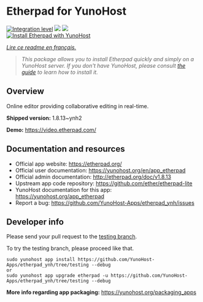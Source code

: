 <!--
N.B.: This README was automatically generated by https://github.com/YunoHost/apps/tree/master/tools/README-generator
It shall NOT be edited by hand.
-->

# Etherpad for YunoHost

[![Integration level](https://dash.yunohost.org/integration/etherpad.svg)](https://dash.yunohost.org/appci/app/etherpad) ![](https://ci-apps.yunohost.org/ci/badges/etherpad.status.svg) ![](https://ci-apps.yunohost.org/ci/badges/etherpad.maintain.svg)  
[![Install Etherpad with YunoHost](https://install-app.yunohost.org/install-with-yunohost.svg)](https://install-app.yunohost.org/?app=etherpad)

*[Lire ce readme en français.](./README_fr.md)*

> *This package allows you to install Etherpad quickly and simply on a YunoHost server.
If you don't have YunoHost, please consult [the guide](https://yunohost.org/#/install) to learn how to install it.*

## Overview

Online editor providing collaborative editing in real-time.

**Shipped version:** 1.8.13~ynh2

**Demo:** https://video.etherpad.com/

## Documentation and resources

* Official app website: https://etherpad.org/
* Official user documentation: https://yunohost.org/en/app_etherpad
* Official admin documentation: http://etherpad.org/doc/v1.8.13
* Upstream app code repository:  https://github.com/ether/etherpad-lite
* YunoHost documentation for this app: https://yunohost.org/app_etherpad
* Report a bug: https://github.com/YunoHost-Apps/etherpad_ynh/issues

## Developer info

Please send your pull request to the [testing branch](https://github.com/YunoHost-Apps/etherpad_ynh/tree/testing).

To try the testing branch, please proceed like that.
```
sudo yunohost app install https://github.com/YunoHost-Apps/etherpad_ynh/tree/testing --debug
or
sudo yunohost app upgrade etherpad -u https://github.com/YunoHost-Apps/etherpad_ynh/tree/testing --debug
```

**More info regarding app packaging:** https://yunohost.org/packaging_apps
